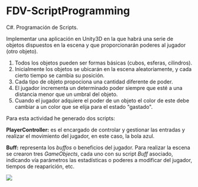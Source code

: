 # FDV-ScriptProgramming
C#. Programación de Scripts.

Implementar una aplicación en Unity3D en la que habrá una serie de objetos dispuestos en la escena y que proporcionarán poderes al jugador (otro objeto).
1) Todos los objetos pueden ser formas básicas (cubos, esferas, cilindros).
2) Inicialmente los objetos se ubicarán en la escena aleatoriamente, y cada cierto tiempo se cambia su posición.
3) Cada tipo de objeto propociona una cantidad diferente de poder.
4) El jugador incrementa un determinado poder siempre que esté a una distancia menor que un umbral del objeto.
5) Cuando el jugador adquiere el poder de un objeto el color de este debe cambiar a un color que se elija para el estado "gastado".

Para esta actividad he generado dos scripts:

**PlayerController:** es el encargado de controlar y gestionar las entradas y realizar el movimiento del jugador, en este caso, la bola azul.

**Buff:** representa los *buffos* o beneficios del jugador. Para realizar la escena se crearon tres *GameObjects*, cada uno con su script *Buff* asociado, indicando vía parámetros las estadísticas o poderes a modificar del jugador, tiempos de reaparición, etc.

![](Gif-FDV1.gif)
